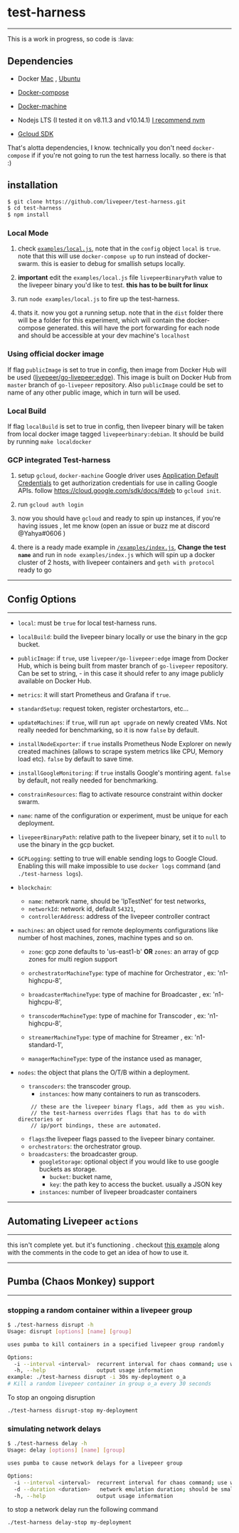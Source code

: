 # test-harness
---------

This is a work in progress, so code is :lava:


## Dependencies

- Docker [Mac](https://docs.docker.com/docker-for-mac/install/) , [Ubuntu](https://docs.docker.com/install/linux/docker-ce/ubuntu/)

- [Docker-compose](https://docs.docker.com/compose/install/)

- [Docker-machine](https://docs.docker.com/machine/install-machine/)

- Nodejs LTS (I tested it on v8.11.3 and v10.14.1) [I recommend nvm](https://github.com/creationix/nvm/blob/master/README.md)

- [Gcloud SDK](https://cloud.google.com/sdk/install)

That's alotta dependencies, I know. technically you don't need `docker-compose` if
if you're not going to run the test harness locally. so there is that :)

## installation

```bash
$ git clone https://github.com/livepeer/test-harness.git
$ cd test-harness
$ npm install

```

### Local Mode

1. check [`examples/local.js`](/examples/local.js), note that in the `config`
object `local` is `true`. note that this will use `docker-compose up` to run
instead of docker-swarm. this is easier to debug for smallish setups locally.

2. **important** edit the `examples/local.js` file `livepeerBinaryPath` value to
the livepeer binary you'd like to test. **this has to be built for linux**

2. run `node examples/local.js` to fire up the test-harness.

3. thats it. now you got a running setup. note that in the `dist` folder there
will be a folder for this experiment, which will contain the docker-compose
generated. this will have the port forwarding for each node and should be
accessible at your dev machine's `localhost`

### Using official docker image

If flag `publicImage` is set to true in config, then image from Docker Hub will be used ([livepeer/go-livepeer:edge](https://cloud.docker.com/u/livepeer/repository/docker/livepeer/go-livepeer/general)). This image is built on Docker Hub from `master` branch of `go-livepeer` repository. Also `publicImage` could be set to name of any other public image, which in turn will be used.

### Local Build

If flag `localBuild` is set to true in config, then livepeer binary will be taken from local
docker image tagged `livepeerbinary:debian`. It should be build by running
`make localdocker`

### GCP integrated Test-harness

1. setup `gcloud`, `docker-machine` Google driver uses [Application Default Credentials]() to get authorization credentials for use in calling Google APIs. follow https://cloud.google.com/sdk/docs/#deb to `gcloud init`.

2. run `gcloud auth login`

3. now you should have `gcloud` and ready to spin up instances, if you're having issues
, let me know (open an issue or buzz me at discord @Yahya#0606 )

4. there is a ready made example in [`/examples/index.js`](/examples/index.js),
**Change the test `name`** and run in `node examples/index.js` which will spin up
a docker cluster of 2 hosts, with livepeer containers and  `geth with protocol` ready to go


----------

## Config Options
----

- `local`: must be `true` for local test-harness runs.
- `localBuild`: build the livepeer binary locally or use the binary in the gcp bucket.
- `publicImage`: if `true`, use `livepeer/go-livepeer:edge` image from Docker Hub, which is being built from master branch of `go-livepeer` repository. Can be set to string, - in this case it should refer to any image publicly available on Docker Hub.
- `metrics`: it will start Prometheus and Grafana if `true`.
- `standardSetup`: request token, register orchestartors, etc...
- `updateMachines`: if `true`, will run `apt upgrade` on newly created VMs. Not really needed for benchmarking, so it is now `false` by default.
- `installNodeExporter`: if `true` installs Prometheus Node Explorer on newly created machines (allows to scrape system metrics like CPU, Memory load etc). `false` by default to save time.
- `installGoogleMonitoring`: if `true` installs Google's montiring agent. `false` by default, not really needed for benchmarking.
- `constrainResources`: flag to activate resource constraint within docker swarm.
- `name`: name of the configuration or experiment, must be unique for each deployment.
- `livepeerBinaryPath`: relative path to the livepeer binary, set it to `null` to use the binary in the gcp bucket.
- `GCPLogging`: setting to true will enable sending logs to Google Cloud. Enabling this will make impossible to use `docker logs` command (and `./test-harness logs`).

- `blockchain`:
  - `name`: network name, should be 'lpTestNet' for test networks,
  - `networkId`:  network id, default `54321`,
  - `controllerAddress`: address of the livepeer controller contract

- `machines`: an object used for remote deployments configurations like number of
host machines, zones, machine types and so on.

  - `zone`: gcp zone defaults to 'us-east1-b' **OR** `zones`: an array of gcp zones for multi region support

  - `orchestratorMachineType`: type of machine for Orchestrator , ex: 'n1-highcpu-8',
  - `broadcasterMachineType`: type of machine for Broadcaster , ex: 'n1-highcpu-8',
  - `transcoderMachineType`: type of machine for Transcoder , ex: 'n1-highcpu-8',
  - `streamerMachineType`: type of machine for Streamer , ex: 'n1-standard-1',
  - `managerMachineType`: type of the instance used as manager,

- `nodes`: the object that plans the O/T/B within a deployment.
  - `transcoders`: the transcoder group.
    - `instances`: how many containers to run as transcoders.
  ```
      // these are the livepeer binary flags, add them as you wish.
      // the test-harness overrides flags that has to do with directories or
      // ip/port bindings, these are automated.
  ```
    - `flags`:the livepeer flags passed to the livepeer binary container.
  - `orchestrators`: the orchestrator group.
  - `broadcasters`: the broadcaster group.
    - `googleStorage`: optional object if you would like to use google buckets as storage.
      - `bucket`: bucket name,
      - `key`: the path key to access the bucket. usually a JSON key
    - `instances`: number of livepeer broadcaster containers

------------

## Automating Livepeer `actions`
------

this isn't complete yet. but it's functioning .
checkout [this example](https://github.com/livepeer/test-harness/blob/b1f8b12d849e43c33da31b3349bfbac2a488d3a3/examples/local.js#L50-L67) along with the comments in the code to get an
idea of how to use it.


----------

## Pumba (Chaos Monkey) support
----

### stopping a random container within a livepeer group

```bash
$ ./test-harness disrupt -h
Usage: disrupt [options] [name] [group]                                                                         

uses pumba to kill containers in a specified livepeer group randomly                                            

Options:                                                                                                        
  -i --interval <interval>  recurrent interval for chaos command; use with optional unit suffix: 'ms/s/m/h'     
  -h, --help                output usage information                                                            
example: ./test-harness disrupt -i 30s my-deployment o_a
# Kill a random livepeer container in group o_a every 30 seconds
```

To stop an ongoing disruption

```bash
./test-harness disrupt-stop my-deployment
```

### simulating network delays

```bash
$ ./test-harness delay -h                                                                         
Usage: delay [options] [name] [group]                                                                                                         

uses pumba to cause network delays for a livepeer group                                                                                       

Options:                                                                                                                                      
  -i --interval <interval>  recurrent interval for chaos command; use with optional unit suffix: 'ms/s/m/h'                                   
  -d --duration <duration>   network emulation duration; should be smaller than recurrent interval; use with optional unit suffix: 'ms/s/m/h'
  -h, --help                output usage information                                                                                          

```

to stop a network delay run the following command

```bash
./test-harness delay-stop my-deployment
```
